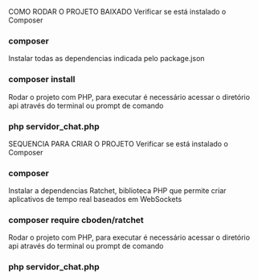 COMO RODAR O PROJETO BAIXADO
Verificar se está instalado o Composer
### composer

Instalar todas as dependencias indicada pelo package.json
### composer install

Rodar o projeto com PHP, para executar é necessário acessar o diretório api através do terminal ou prompt de comando
### php servidor_chat.php


SEQUENCIA PARA CRIAR O PROJETO
Verificar se está instalado o Composer
### composer

Instalar a dependencias Ratchet, biblioteca PHP que permite criar aplicativos de tempo real baseados em WebSockets
### composer require cboden/ratchet

Rodar o projeto com PHP, para executar é necessário acessar o diretório api através do terminal ou prompt de comando
### php servidor_chat.php